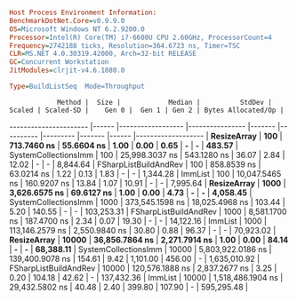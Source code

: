 ```ini

Host Process Environment Information:
BenchmarkDotNet.Core=v0.9.9.0
OS=Microsoft Windows NT 6.2.9200.0
Processor=Intel(R) Core(TM) i7-6600U CPU 2.60GHz, ProcessorCount=4
Frequency=2742188 ticks, Resolution=364.6723 ns, Timer=TSC
CLR=MS.NET 4.0.30319.42000, Arch=32-bit RELEASE
GC=Concurrent Workstation
JitModules=clrjit-v4.6.1080.0

Type=BuildListSeq  Mode=Throughput  

```
                Method |  Size |            Median |          StdDev | Scaled | Scaled-SD |    Gen 0 |  Gen 1 | Gen 2 | Bytes Allocated/Op |
---------------------- |------ |------------------ |---------------- |------- |---------- |--------- |------- |------ |------------------- |
           **ResizeArray** |   **100** |       **713.7460 ns** |      **55.6604 ns** |   **1.00** |      **0.00** |     **0.65** |      **-** |     **-** |             **483.57** |
  SystemCollectionsImm |   100 |    25,998.3037 ns |     543.1280 ns |  36.07 |      2.84 |    12.02 |      - |     - |           8,844.64 |
 FSharpListBuildAndRev |   100 |       858.8539 ns |      63.0214 ns |   1.22 |      0.13 |     1.83 |      - |     - |           1,344.28 |
               ImmList |   100 |    10,047.5465 ns |     160.9207 ns |  13.84 |      1.07 |    10.91 |      - |     - |           7,995.64 |
           **ResizeArray** |  **1000** |     **3,626.6575 ns** |      **69.6127 ns** |   **1.00** |      **0.00** |     **4.73** |      **-** |     **-** |           **4,058.45** |
  SystemCollectionsImm |  1000 |   373,545.1598 ns |  18,025.4968 ns | 103.44 |      5.20 |   140.55 |      - |     - |         103,253.31 |
 FSharpListBuildAndRev |  1000 |     8,581.1700 ns |     187.4700 ns |   2.34 |      0.07 |    19.30 |      - |     - |          14,122.16 |
               ImmList |  1000 |   113,146.2579 ns |   2,550.9840 ns |  30.80 |      0.88 |    96.37 |      - |     - |          70,923.02 |
           **ResizeArray** | **10000** |    **36,856.7864 ns** |   **2,271.7914 ns** |   **1.00** |      **0.00** |    **84.14** |      **-** |     **-** |          **68,388.11** |
  SystemCollectionsImm | 10000 | 5,803,922.0186 ns | 139,400.9078 ns | 154.61 |      9.42 | 1,101.00 | 456.00 |     - |       1,635,010.92 |
 FSharpListBuildAndRev | 10000 |   120,576.1888 ns |   2,837.2677 ns |   3.25 |      0.20 |   104.18 |  42.62 |     - |         137,432.36 |
               ImmList | 10000 | 1,518,486.1904 ns |  29,432.5802 ns |  40.48 |      2.40 |   399.80 | 107.90 |     - |         595,295.48 |
